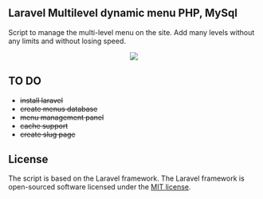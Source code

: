 ## Laravel Multilevel dynamic menu PHP, MySql

Script to manage the multi-level menu on the site. Add many levels without any limits and without losing speed.

<p align="center"><img src="https://menu.mczerwinski.com/assets/img/demo.gif"></p>

## TO DO

- ~~install laravel~~
- ~~create menus database~~
- ~~menu management panel~~
- ~~cache support~~
- ~~create slug page~~

## License

The script is based on the Laravel framework.
The Laravel framework is open-sourced software licensed under the [MIT license](https://opensource.org/licenses/MIT).
